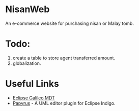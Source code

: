 NisanWeb
========

An e-commerce website for purchasing nisan or Malay tomb.

Todo:
======
1. create a table to store agent transferred amount.
2. globalization.

Useful Links
======
- [Eclipse Galileo MDT](http://www.eclipse.org/downloads/packages/eclipse-modeling-tools-includes-incubating-components/galileor)
- [Papyrus](http://www.eclipse.org/modeling/mdt/papyrus/) - A UML editor plugin for Eclipse Indigo.